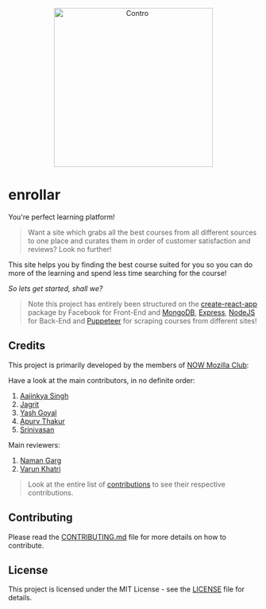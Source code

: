 <p align="center">
  <img src="https://github.com/nowmozillaclub/enrollar/blob/master/client/src/pages/SVGs/forReadme.PNG" width="320" alt="Contro " />
</p>

# enrollar
You're perfect learning platform!

> Want a site which grabs all the best courses from all different sources to one place and curates them in order of customer satisfaction and reviews? Look no further!

This site helps you by finding the best course suited for you so you can do more of the learning and spend less time searching for the  course!

_So lets get started, shall we?_



>Note this project has entirely been structured on the [create-react-app](https://github.com/facebook/create-react-app) package by Facebook for Front-End and [MongoDB](https://www.mongodb.com/cloud/atlas), [Express](https://expressjs.com/), [NodeJS](https://nodejs.org/en/) for Back-End and [Puppeteer](https://github.com/puppeteer/puppeteer) for scraping courses from different sites! 


## Credits
This project is primarily developed by the members of [NOW Mozilla Club](https://github.com/nowmozillaclub):

Have a look at the main contributors, in no definite order:
1. [Aajinkya Singh](https://github.com/aajinkya1203)
2. [Jagrit](https://github.com/JAgrit20)
3. [Yash Goyal](https://github.com/yashgoyal2802)
4. [Apurv Thakur](https://github.com/apurvthakur)
5. [Srinivasan](https://github.com/Srinivasan235)

Main reviewers:
1. [Naman Garg](https://github.com/SuperBaniya)
2. [Varun Khatri](https://github.com/khatrivarun)

>Look at the entire list of [contributions](https://github.com/nowmozillaclub/enrollar/graphs/contributors) to see their respective contributions.

## Contributing
Please read the [CONTRIBUTING.md](https://github.com/nowmozillaclub/enrollar/blob/master/CONTRIBUTING.md) file for more details on how to contribute.

## License
This project is licensed under the MIT License - see the [LICENSE](https://github.com/nowmozillaclub/enrollar/blob/master/LICENSE) file for details.
